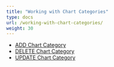 ```yaml
---
title: "Working with Chart Categories"
type: docs
url: /working-with-chart-categories/
weight: 30
---
```

- [ADD Chart Category](/slides/add-chart-category/)
- [DELETE Chart Category](/slides/delete-chart-category/)
- [UPDATE Chart Category](/slides/update-chart-category/)
